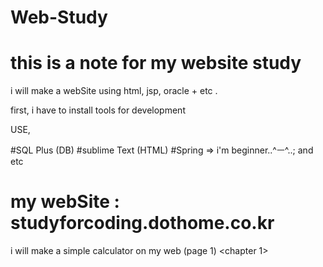 # Web-Study
# this is a note for my website study 

i will make a webSite using html, jsp, oracle + etc . 

first, i have to install tools for development 

USE, 

#SQL Plus (DB) 
#sublime Text (HTML) 
#Spring => i'm beginner..^ㅡ^..; 
and etc


# my webSite : studyforcoding.dothome.co.kr 

i will make a simple calculator on my web (page 1) <chapter 1> 

